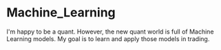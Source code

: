 # Machine_Learning

I'm happy to be a quant. However, the new quant world is full of Machine Learning models. My goal is to learn and apply those models in trading.
